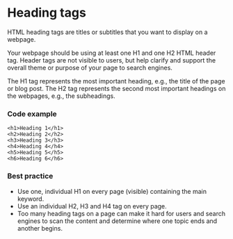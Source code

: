 # Heading tags
HTML heading tags are titles or subtitles that you want to display on a webpage.

Your webpage should be using at least one H1 and one H2 HTML header tag. Header tags are not visible to users, but help clarify and support the overall theme or purpose of your page to search engines. 

The H1 tag represents the most important heading, e.g., the title of the page or blog post. 
The H2 tag represents the second most important headings on the webpages, e.g., the subheadings.

### Code example
```
<h1>Heading 1</h1>
<h2>Heading 2</h2>
<h3>Heading 3</h3>
<h4>Heading 4</h4>
<h5>Heading 5</h5>
<h6>Heading 6</h6>
```

### Best practice
* Use one, individual H1 on every page (visible) containing the main keyword.
* Use an individual H2, H3 and H4 tag on every page.
* Too many heading tags on a page can make it hard for users and search engines to scan the content and determine where one topic ends and another begins.